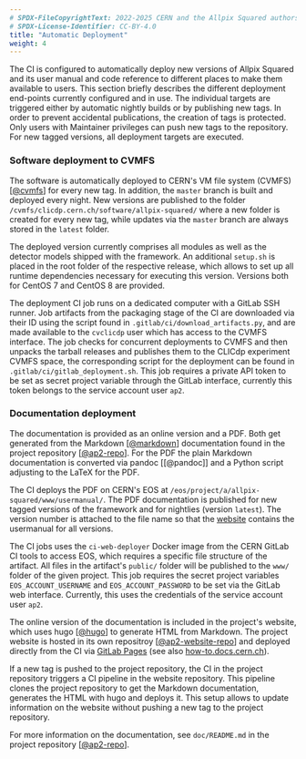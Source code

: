 ```yaml
---
# SPDX-FileCopyrightText: 2022-2025 CERN and the Allpix Squared authors
# SPDX-License-Identifier: CC-BY-4.0
title: "Automatic Deployment"
weight: 4
---
```


The CI is configured to automatically deploy new versions of Allpix Squared and its user manual and code reference to
different places to make them available to users. This section briefly describes the different deployment end-points
currently configured and in use. The individual targets are triggered either by automatic nightly builds or by publishing new
tags. In order to prevent accidental publications, the creation of tags is protected. Only users with Maintainer privileges
can push new tags to the repository. For new tagged versions, all deployment targets are executed.

### Software deployment to CVMFS

The software is automatically deployed to CERN's VM file system (CVMFS) \[[@cvmfs]\] for every new tag. In addition, the
`master` branch is built and deployed every night. New versions are published to the folder
`/cvmfs/clicdp.cern.ch/software/allpix-squared/` where a new folder is created for every new tag, while updates via the
`master` branch are always stored in the `latest` folder.

The deployed version currently comprises all modules as well as the detector models shipped with the framework. An additional
`setup.sh` is placed in the root folder of the respective release, which allows to set up all runtime dependencies necessary
for executing this version. Versions both for CentOS 7 and CentOS 8 are provided.

The deployment CI job runs on a dedicated computer with a GitLab SSH runner. Job artifacts from the packaging stage of the CI
are downloaded via their ID using the script found in `.gitlab/ci/download_artifacts.py`, and are made available to the
`cvclicdp` user which has access to the CVMFS interface. The job checks for concurrent deployments to CVMFS and then unpacks
the tarball releases and publishes them to the CLICdp experiment CVMFS space, the corresponding script for the deployment can
be found in `.gitlab/ci/gitlab_deployment.sh`. This job requires a private API token to be set as secret project variable
through the GitLab interface, currently this token belongs to the service account user `ap2`.

### Documentation deployment

The documentation is provided as an online version and a PDF. Both get generated from the Markdown \[[@markdown]\]
documentation found in the project repository \[[@ap2-repo]\]. For the PDF the plain Markdown documentation is converted via
pandoc \[[@pandoc]\] and a Python script adjusting to the LaTeX for the PDF.

The CI deploys the PDF on CERN's EOS at `/eos/project/a/allpix-squared/www/usermanual/`. The PDF documentation is published
for new tagged versions of the framework and for nightlies (version `latest`). The version number is attached to the file
name so that the [website](https://project-allpix-squared.web.cern.ch/usermanual/) contains the usermanual for all versions.

The CI jobs uses the `ci-web-deployer` Docker image from the CERN GitLab CI tools to access EOS, which requires a specific
file structure of the artifact. All files in the artifact's `public/` folder will be published to the `www/` folder of the
given project. This job requires the secret project variables `EOS_ACCOUNT_USERNAME` and `EOS_ACCOUNT_PASSWORD` to be set via
the GitLab web interface. Currently, this uses the credentials of the service account user `ap2`.

The online version of the documentation is included in the project's website, which uses hugo \[[@hugo]\] to generate HTML
from Markdown. The project website is hosted in its own repositroy \[[@ap2-website-repo]\] and deployed directly from the CI
via [GitLab Pages](https://docs.gitlab.com/ee/user/project/pages/) (see also
[how-to.docs.cern.ch](https://how-to.docs.cern.ch/)).

If a new tag is pushed to the project repository, the CI in the project repository triggers a CI pipeline in the website
repository. This pipeline clones the project repository to get the Markdown documentation, generates the HTML with hugo and
deploys it. This setup allows to update information on the website without pushing a new tag to the project repository.

For more information on the documentation, see `doc/README.md` in the project repository \[[@ap2-repo]\].


[@cvmfs]: https://pos.sissa.it/070/052/
[@ap2-repo]: https://gitlab.cern.ch/allpix-squared/allpix-squared
[@markdown]: https://docs.gitlab.com/ee/user/markdown.html
[@ap2-website-repo]: https://gitlab.cern.ch/allpix-squared/allpix-squared-website/
[@hugo]: https://gohugo.io/
